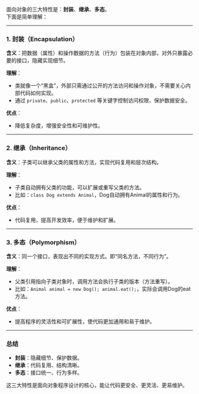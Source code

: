面向对象的三大特性是：**封装**、**继承**、**多态**。  
下面是简单理解：

---

### 1. 封装（Encapsulation）

**含义**：把数据（属性）和操作数据的方法（行为）包装在对象内部，对外只暴露必要的接口，隐藏实现细节。

**理解**：  
- 类就像一个“黑盒”，外部只需通过公开的方法访问和操作对象，不需要关心内部代码如何实现。
- 通过 `private`、`public`、`protected` 等关键字控制访问权限，保护数据安全。

**优点**：  
- 降低复杂度，增强安全性和可维护性。

---

### 2. 继承（Inheritance）

**含义**：子类可以继承父类的属性和方法，实现代码复用和层次结构。

**理解**：  
- 子类自动拥有父类的功能，可以扩展或重写父类的方法。
- 比如：`class Dog extends Animal`，Dog自动拥有Animal的属性和行为。

**优点**：  
- 代码复用，提高开发效率，便于维护和扩展。

---

### 3. 多态（Polymorphism）

**含义**：同一个接口，表现出不同的实现方式。即“同名方法，不同行为”。

**理解**：  
- 父类引用指向子类对象时，调用方法会执行子类的版本（方法重写）。
- 比如：`Animal animal = new Dog(); animal.eat();`，实际会调用Dog的eat方法。

**优点**：  
- 提高程序的灵活性和可扩展性，使代码更加通用和易于维护。

---

### 总结

- **封装**：隐藏细节、保护数据。
- **继承**：代码复用、结构清晰。
- **多态**：接口统一、行为多样。

这三大特性是面向对象程序设计的核心，能让代码更安全、更灵活、更易维护。